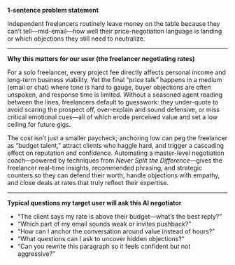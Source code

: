 **1-sentence problem statement**

Independent freelancers routinely leave money on the table because they can’t tell—mid-email—how well their price-negotiation language is landing or which objections they still need to neutralize.

---

**Why this matters for our user (the freelancer negotiating rates)**

For a solo freelancer, every project fee directly affects personal income and long-term business viability. Yet the final “price talk” happens in a medium (email or chat) where tone is hard to gauge, buyer objections are often unspoken, and response time is limited. Without a seasoned agent reading between the lines, freelancers default to guesswork: they under-quote to avoid scaring the prospect off, over-explain and sound defensive, or miss critical emotional cues—all of which erode perceived value and set a low ceiling for future gigs.

The cost isn’t just a smaller paycheck; anchoring low can peg the freelancer as “budget talent,” attract clients who haggle hard, and trigger a cascading effect on reputation and confidence. Automating a master-level negotiation coach—powered by techniques from *Never Split the Difference*—gives the freelancer real-time insights, recommended phrasing, and strategic counters so they can defend their worth, handle objections with empathy, and close deals at rates that truly reflect their expertise.

---

**Typical questions my target user will ask this AI negotiator**

* “The client says my rate is above their budget—what’s the best reply?”
* “Which part of my email sounds weak or invites pushback?”
* “How can I anchor the conversation around value instead of hours?”
* “What questions can I ask to uncover hidden objections?”
* “Can you rewrite this paragraph so it feels confident but not aggressive?”

